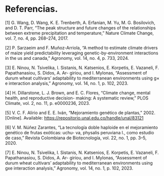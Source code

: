 # Referencias.

[1]  G. Wang, D. Wang, K. E. Trenberth, A. Erfanian, M. Yu, M. G. Bosilovich, and D. T. Parr, “The peak
     structure and future changes of the relationships between extreme precipitation and temperature,” Nature
     Climate Change, vol. 7, no. 4, pp. 268–274, 2017.

[2]  P. Sarzaeim and F. Muñoz-Arriola, “A method to estimate climate drivers of maize yield predictability
     leveraging genetic-by-environment interactions in the us and canada,” Agronomy, vol. 14, no. 4, p. 733,
     2024.

[3]  E. Ninou, N. Tsivelika, I. Sistanis, N. Katsenios, E. Korpetis, E. Vazaneli, F. Papathanasiou, S. Didos, A. Ar-
     giriou, and I. Mylonas, “Assessment of durum wheat cultivars’ adaptability to mediterranean environments
     using g× e interaction analysis,” Agronomy, vol. 14, no. 1, p. 102, 2023.

[4]  H. Dillarstone, L. J. Brown, and E. C. Flores, “Climate change, mental health, and reproductive decision-
     making: A systematic review,” PLOS Climate, vol. 2, no. 11, p. e0000236, 2023.


[5]  V. C. F. Alirio and E. E. Iván, “Mejoramiento genético de plantas,” 2002. [Online]. Available:
     https://repositorio.unal.edu.co/handle/unal/83121

[6]  V. M. Núñez Zarantes, “La tecnología doble haploide en el mejoramiento genético de frutas exóticas: uchu-
     va, physalis peruviana l., como estudio de caso,” Revista Colombiana de Biotecnología, vol. 22, no. 1, pp.
     3–5, 2020.

[7]  E. Ninou, N. Tsivelika, I. Sistanis, N. Katsenios, E. Korpetis, E. Vazaneli, F. Papathanasiou, S. Didos, A. Ar-
     giriou, and I. Mylonas, “Assessment of durum wheat cultivars’ adaptability to mediterranean environments
     using gxe interaction analysis,” Agronomy, vol. 14, no. 1, p. 102, 2023.
